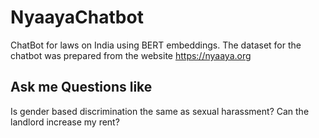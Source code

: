 # NyaayaChatbot
ChatBot for laws on India using BERT embeddings. The dataset for the chatbot was prepared from the website https://nyaaya.org

## Ask me Questions like

Is gender based discrimination the same as sexual harassment?
Can the landlord increase my rent?
